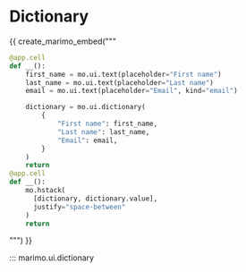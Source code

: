 # Dictionary

{{ create_marimo_embed("""

```python
@app.cell
def __():
    first_name = mo.ui.text(placeholder="First name")
    last_name = mo.ui.text(placeholder="Last name")
    email = mo.ui.text(placeholder="Email", kind="email")

    dictionary = mo.ui.dictionary(
        {
            "First name": first_name,
            "Last name": last_name,
            "Email": email,
        }
    )
    return
@app.cell
def __():
    mo.hstack(
      [dictionary, dictionary.value],
      justify="space-between"
    )
    return
```

""") }}

::: marimo.ui.dictionary
